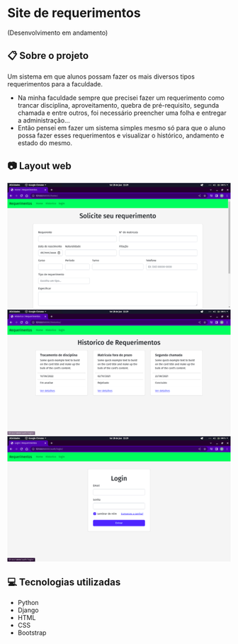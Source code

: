# Site de requerimentos
(Desenvolvimento em andamento)

## :clipboard: Sobre o projeto

Um sistema em que alunos possam fazer os mais diversos tipos requerimentos para a faculdade. 

- Na minha faculdade sempre que precisei fazer um requerimento como trancar disciplina, aproveitamento, quebra de pré-requisito, segunda chamada e entre outros, foi necessário preencher uma folha e entregar a administração...
- Então pensei em fazer um sistema simples mesmo só para que o aluno possa fazer esses requerimentos e visualizar o histórico, andamento e estado do mesmo.

## :camera: Layout web
![Web 1](https://github.com/Werberty/Site-de-requerimentos/blob/f66fd5902a8fb1522b51c6f8df81afa903796862/assets/web%201.png)
![Web 2](https://github.com/Werberty/Site-de-requerimentos/blob/f66fd5902a8fb1522b51c6f8df81afa903796862/assets/web%202.png)
![Web 3](https://github.com/Werberty/Site-de-requerimentos/blob/f66fd5902a8fb1522b51c6f8df81afa903796862/assets/web%203.png)

## :computer: Tecnologias utilizadas
- Python
- Django
- HTML
- CSS
- Bootstrap
